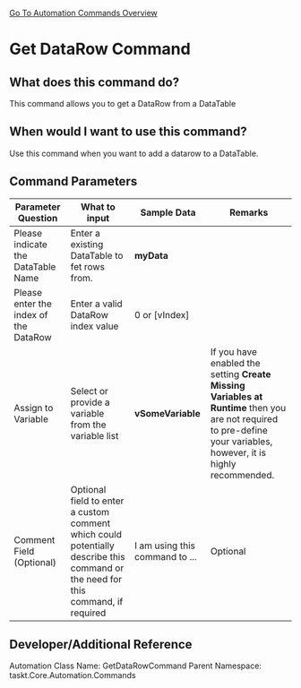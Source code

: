 <!--TITLE: Get DataRow Command -->
<!-- SUBTITLE: a command in the DataTable Commands group. -->
[Go To Automation Commands Overview](/automation-commands.md)


# Get DataRow Command


## What does this command do?
This command allows you to get a DataRow from a DataTable


## When would I want to use this command?
Use this command when you want to add a datarow to a DataTable.


## Command Parameters
| Parameter Question   	| What to input  	|  Sample Data 	| Remarks  	|
| ---                    | ---               | ---           | ---       |
|Please indicate the DataTable Name|Enter a existing DataTable to fet rows from.|**myData**||
|Please enter the index of the DataRow|Enter a valid DataRow index value|0 or [vIndex]||
|Assign to Variable|Select or provide a variable from the variable list|**vSomeVariable**|If you have enabled the setting **Create Missing Variables at Runtime** then you are not required to pre-define your variables, however, it is highly recommended.|
|Comment Field (Optional)|Optional field to enter a custom comment which could potentially describe this command or the need for this command, if required|I am using this command to ...|Optional|


## Developer/Additional Reference
Automation Class Name: GetDataRowCommand
Parent Namespace: taskt.Core.Automation.Commands
